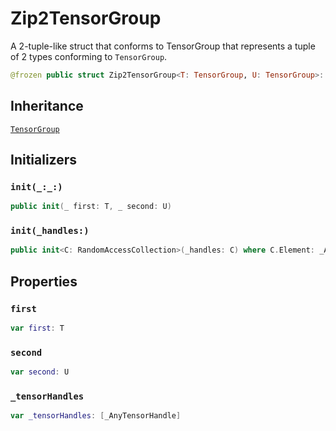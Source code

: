 # Zip2TensorGroup

A 2-tuple-like struct that conforms to TensorGroup that represents a tuple of 2 types conforming
to `TensorGroup`.

``` swift
@frozen public struct Zip2TensorGroup<T: TensorGroup, U: TensorGroup>: TensorGroup
```

## Inheritance

[`TensorGroup`](/TensorGroup)

## Initializers

### `init(_:_:)`

``` swift
public init(_ first: T, _ second: U)
```

### `init(_handles:)`

``` swift
public init<C: RandomAccessCollection>(_handles: C) where C.Element: _AnyTensorHandle
```

## Properties

### `first`

``` swift
var first: T
```

### `second`

``` swift
var second: U
```

### `_tensorHandles`

``` swift
var _tensorHandles: [_AnyTensorHandle]
```
